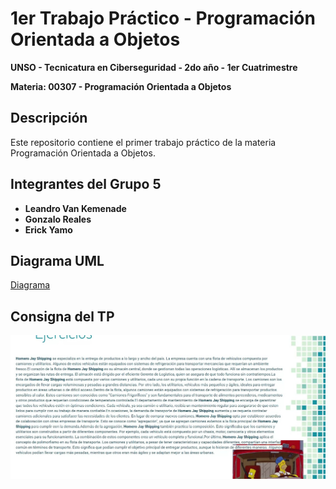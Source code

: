 # 1er Trabajo Práctico - Programación Orientada a Objetos

**UNSO - Tecnicatura en Ciberseguridad - 2do año - 1er Cuatrimestre**

**Materia: 00307 - Programación Orientada a Objetos**

## Descripción

Este repositorio contiene el primer trabajo práctico de la materia Programación Orientada a Objetos.

## Integrantes del Grupo 5

- **Leandro Van Kemenade**
- **Gonzalo Reales**
- **Erick Yamo**

## Diagrama UML
[Diagrama](https://lucid.app/lucidchart/invitations/accept/inv_8b7cfe09-a04f-4b1c-8a0d-c88a6bf2fa14)

## Consigna del TP
![Consigna del Trabajo Práctico](./Consigna_TP.jpg)